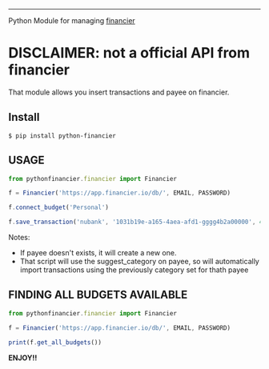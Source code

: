 ---------
Python Module for managing [financier](https://financier.io/)

DISCLAIMER: not a official API from financier
============

That module allows you insert transactions and payee on financier.

Install
------------------
```console
$ pip install python-financier
```

USAGE
----------------

```js
from pythonfinancier.financier import Financier

f = Financier('https://app.financier.io/db/', EMAIL, PASSWORD)

f.connect_budget('Personal')

f.save_transaction('nubank', '1031b19e-a165-4aea-afd1-gggg4b2a00000', 400, '2017-10-10', 'Carrefour', 'teste memo') #acount, id, value, date, payee, memo

```

Notes: 
- If payee doesn't exists, it will create a new one.
- That script will use the suggest_category on payee, so will automatically import transactions using the previously category set for thath payee

FINDING ALL BUDGETS AVAILABLE
----------------


```js
from pythonfinancier.financier import Financier

f = Financier('https://app.financier.io/db/', EMAIL, PASSWORD)

print(f.get_all_budgets())


```

**ENJOY!!**
